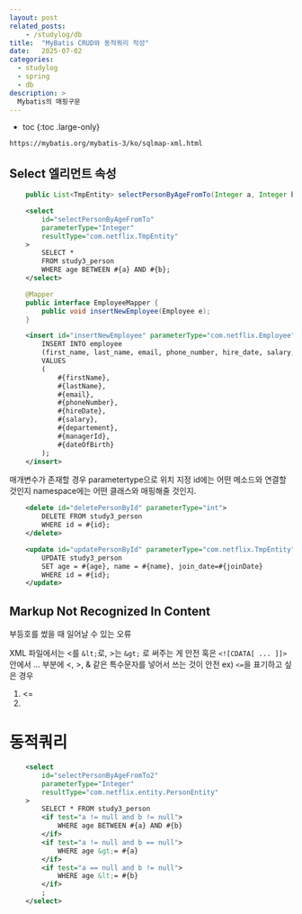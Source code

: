 ```yaml
---
layout: post
related_posts:
    - /studylog/db
title:  "MyBatis CRUD와 동적쿼리 작성"
date:   2025-07-02
categories:
  - studylog
  - spring
  - db
description: >
  Mybatis의 매핑구문
---
```

* toc
{:toc .large-only}


`https://mybatis.org/mybatis-3/ko/sqlmap-xml.html`
## Select 엘리먼트 속성
```java
    public List<TmpEntity> selectPersonByAgeFromTo(Integer a, Integer b);
```

```xml
    <select 
		id="selectPersonByAgeFromTo" 
		parameterType="Integer" 
		resultType="com.netflix.TmpEntity"
	>
    	SELECT * 
		FROM study3_person
		WHERE age BETWEEN #{a} AND #{b};
	</select>
```


```java
    @Mapper
    public interface EmployeeMapper {
        public void insertNewEmployee(Employee e);
    }
```

```xml
    <insert id="insertNewEmployee" parameterType="com.netflix.Employee">
		INSERT INTO employee
		(first_name, last_name, email, phone_number, hire_date, salary, department, manager_id, date_of_birth)
		VALUES
		(
			#{firstName}, 
			#{lastName}, 
			#{email}, 
			#{phoneNumber}, 
			#{hireDate}, 
			#{salary}, 
			#{departement},
			#{managerId},
			#{dateOfBirth} 
		);
	</insert>
```
매개변수가 존재할 경우 parametertype으로 위치 지정
id에는 어떤 메소드와 연결할 것인지
namespace에는 어떤 클래스와 매핑해줄 것인지.

```xml
    <delete id="deletePersonById" parameterType="int">
		DELETE FROM study3_person
		WHERE id = #{id};
	</delete>
```

```xml
    <update id="updatePersonById" parameterType="com.netflix.TmpEntity">
		UPDATE study3_person
		SET age = #{age}, name = #{name}, join_date=#{joinDate}
		WHERE id = #{id};
	</update>
```

## Markup Not Recognized In Content
부등호를 썼을 때 일어날 수 있는 오류

XML 파일에서는 <를 `&lt;`로, >는 `&gt;` 로 써주는 게 안전
혹은 `<![CDATA[ ... ]]>` 안에서 ... 부분에 <, >, & 같은 특수문자를 넣어서 쓰는 것이 안전
ex) `<=`을 표기하고 싶은 경우
1. &lt;=
2. <![CDATA[ <= ]]>

# 동적쿼리
```xml
	<select 
		id="selectPersonByAgeFromTo2"
		parameterType="Integer" 
		resultType="com.netflix.entity.PersonEntity"
	>
		SELECT * FROM study3_person
		<if test="a != null and b != null">
			WHERE age BETWEEN #{a} AND #{b}		
		</if>
		<if test="a != null and b == null">
			WHERE age &gt;= #{a}
		</if>
		<if test="a == null and b != null">
			WHERE age &lt;= #{b}
		</if>
		;
	</select>
```